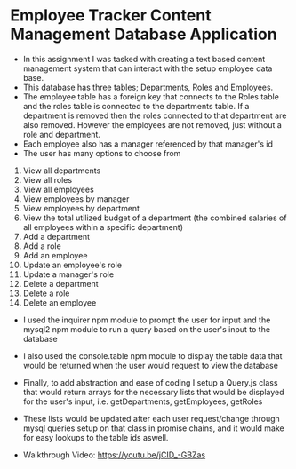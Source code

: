 # Employee Tracker Content Management Database Application
- In this assignment I was tasked with creating a text based content management system that can interact with the setup employee data base. 
- This database has three tables; Departments, Roles and Employees.
- The employee table has a foreign key that connects to the Roles table and the roles table is connected to the departments table. If a department is removed then the roles connected to that department are also removed. However the employees are not removed, just without a role and department.
- Each employee also has a manager referenced by that manager's id
- The user has many options to choose from
1. View all departments
2. View all roles
3. View all employees
4. View employees by manager
5. View employees by department
6. View the total utilized budget of a department (the combined salaries of all employees within a specific department)
7. Add a department
8. Add a role
9. Add an employee
10. Update an employee's role
11. Update a manager's role
12. Delete a department
13. Delete a role
14. Delete an employee

- I used the inquirer npm module to prompt the user for input and the mysql2 npm module to run a query based on the user's input to the database
- I also used the console.table npm module to display the table data that would be returned when the user would request to view the database
- Finally, to add abstraction and ease of coding I setup a Query.js class that would return arrays for the necessary lists that would be displayed for the user's input, i.e. getDepartments, getEmployees, getRoles
- These lists would be updated after each user request/change through mysql queries setup on that class in promise chains, and it would make for easy lookups to the table ids aswell.

- Walkthrough Video: https://youtu.be/jCID_-GBZas